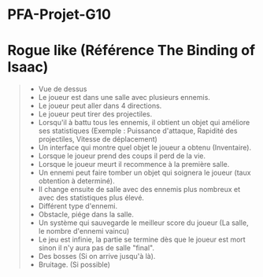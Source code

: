 # PFA-Projet-G10

# Rogue like (Référence The Binding of Isaac)
>  * Vue de dessus  
> * Le joueur est dans une salle avec plusieurs ennemis.  
> * Le joueur peut aller dans 4 directions.  
> * Le joueur peut tirer des projectiles.  
> * Lorsqu'il à battu tous les ennemis, il obtient un objet qui améliore ses statistiques (Exemple : Puissance d'attaque, Rapidité des projectiles, Vitesse de déplacement)  
> * Un interface qui montre quel objet le joueur a obtenu (Inventaire).  
> * Lorsque le joueur prend des coups il perd de la vie.  
> * Lorsque le joueur meurt il recommence à la première salle.  
> * Un ennemi peut faire tomber un objet qui soignera le joueur (taux obtention à determiné).  
> * Il change ensuite de salle avec des ennemis plus nombreux et avec des statistiques plus élevé.  
> * Différent type d'ennemi.  
> * Obstacle, piége dans la salle.  
> * Un système qui sauvegarde le meilleur score du joueur (La salle, le nombre d'ennemi vaincu)  
> * Le jeu est infinie, la partie se termine dès que le joueur est mort sinon il n'y aura pas de salle "final".  
> * Des bosses (Si on arrive jusqu'à là).  
> * Bruitage. (Si possible)  